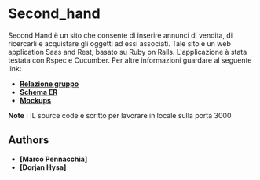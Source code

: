# Second_hand

Second Hand è un sito che consente di inserire annunci di vendita, di ricercarli e acquistare gli oggetti ad essi associati.
Tale sito è un web application Saas and Rest, basato su Ruby on Rails. L'applicazione à stata testata con Rspec e Cucumber. Per altre informazioni guardare al seguente link:

- **[Relazione gruppo](https://drive.google.com/file/d/16ILXaQJ6vqLrgMNsIxBmBWYaIM-EGqGj/view?usp=sharing)**
- **[Schema ER](https://github.com/MarcoPen95/Second_Hand/blob/master/Final_ER.pdf)**
- **[Mockups](https://github.com/MarcoPen95/Second_Hand/blob/master/Final_mockups.pdf)**


**Note** : IL source code è scritto per lavorare in locale sulla porta 3000

## Authors
* **[Marco Pennacchia]**
* **[Dorjan Hysa]**

